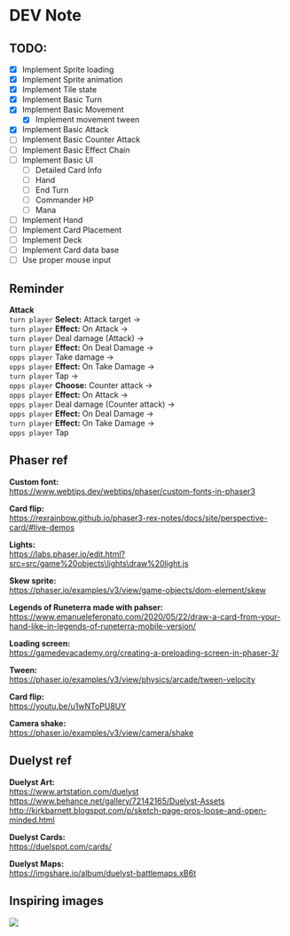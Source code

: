 # DEV Note

## TODO:

- [x] Implement Sprite loading
- [x] Implement Sprite animation
- [x] Implement Tile state
- [x] Implement Basic Turn
- [x] Implement Basic Movement
  - [x] Implement movement tween
- [x] Implement Basic Attack
- [ ] Implement Basic Counter Attack
- [ ] Implement Basic Effect Chain
- [ ] Implement Basic UI
  - [ ] Detailed Card Info
  - [ ] Hand
  - [ ] End Turn
  - [ ] Commander HP
  - [ ] Mana
- [ ] Implement Hand
- [ ] Implement Card Placement
- [ ] Implement Deck
- [ ] Implement Card data base
- [ ] Use proper mouse input

## Reminder

**Attack**  
`turn player` **Select:** Attack target ->  
`turn player` **Effect:** On Attack ->  
`turn player` Deal damage (Attack) ->  
`turn player` **Effect:** On Deal Damage ->  
`opps player` Take damage ->  
`opps player` **Effect:** On Take Damage ->  
`turn player` Tap ->  
`opps player` **Choose:** Counter attack ->  
`opps player` **Effect:** On Attack ->  
`opps player` Deal damage (Counter attack) ->  
`opps player` **Effect:** On Deal Damage ->  
`turn player` **Effect:** On Take Damage ->  
`opps player` Tap

## Phaser ref

**Custom font:**  
https://www.webtips.dev/webtips/phaser/custom-fonts-in-phaser3

**Card flip:**  
https://rexrainbow.github.io/phaser3-rex-notes/docs/site/perspective-card/#live-demos

**Lights:**  
https://labs.phaser.io/edit.html?src=src/game%20objects\lights\draw%20light.js  

**Skew sprite:**  
https://phaser.io/examples/v3/view/game-objects/dom-element/skew

**Legends of Runeterra made with pahser:**  
https://www.emanueleferonato.com/2020/05/22/draw-a-card-from-your-hand-like-in-legends-of-runeterra-mobile-version/

**Loading screen:**  
https://gamedevacademy.org/creating-a-preloading-screen-in-phaser-3/

**Tween:**  
https://phaser.io/examples/v3/view/physics/arcade/tween-velocity

**Card flip:**  
https://youtu.be/u1wNToPU8UY

**Camera shake:**  
https://phaser.io/examples/v3/view/camera/shake

## Duelyst ref

**Duelyst Art:**  
https://www.artstation.com/duelyst  
https://www.behance.net/gallery/72142165/Duelyst-Assets  
http://kirkbarnett.blogspot.com/p/sketch-page-pros-loose-and-open-minded.html  

**Duelyst Cards:**  
https://duelspot.com/cards/

**Duelyst Maps:**  
https://imgshare.io/album/duelyst-battlemaps.xB6t

## Inspiring images

![](https://cdnb.artstation.com/p/assets/images/images/013/705/071/large/danny-huynh-danny-huynh-duelyst-redstonebattlemaplow.jpg)